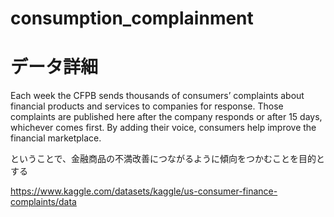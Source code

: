 # consumption_complainment

# データ詳細

Each week the CFPB sends thousands of consumers’ complaints about financial products and services to companies for response. Those complaints are published here after the company responds or after 15 days, whichever comes first. By adding their voice, consumers help improve the financial marketplace.

ということで、金融商品の不満改善につながるように傾向をつかむことを目的とする

https://www.kaggle.com/datasets/kaggle/us-consumer-finance-complaints/data

